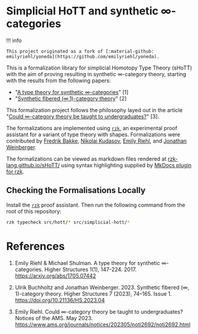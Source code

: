 # Simplicial HoTT and synthetic ∞-categories

!!! info

    This project originated as a fork of [:material-github: emilyriehl/yoneda](https://github.com/emilyriehl/yoneda).

This is a formalization library for simplicial Homotopy Type Theory (sHoTT) with
the aim of proving resulting in synthetic ∞-category theory, starting with the
results from the following papers:

- "[A type theory for synthetic ∞-categories](https://higher-structures.math.cas.cz/api/files/issues/Vol1Iss1/RiehlShulman)"
  [1]
- "[Synthetic fibered (∞,1)-category theory](https://doi.org/10.21136/HS.2023.04)"
  [2]

This formalization project follows the philosophy layed out in the article
"[Could ∞-category theory be taught to undergraduates?](https://www.ams.org/journals/notices/202305/noti2692/noti2692.html)"
[3].

The formalizations are implemented using
[`rzk`](https://github.com/rzk-lang/rzk), an experimental proof assistant for a
variant of type theory with shapes. Formalizations were contributed by
[Fredrik Bakke](https://github.com/fredrik-bakke),
[Nikolai Kudasov](https://fizruk.github.io/),
[Emily Riehl](https://emilyriehl.github.io/), and
[Jonathan Weinberger](https://sites.google.com/view/jonathanweinberger).

The formalizations can be viewed as markdown files rendered at
[rzk-lang.github.io/sHoTT/](https://rzk-lang.github.io/sHoTT/) using syntax
highlighting supplied by
[MkDocs plugin for rzk](https://github.com/rzk-lang/mkdocs-plugin-rzk).

## Checking the Formalisations Locally

Install the
[`rzk`](https://rzk-lang.github.io/rzk/latest/getting-started/install/) proof
assistant. Then run the following command from the root of this repository:

```sh
rzk typecheck src/hott/* src/simplicial-hott/*
```

# References

1. Emily Riehl & Michael Shulman. A type theory for synthetic ∞-categories.
   Higher Structures 1(1), 147-224. 2017. https://arxiv.org/abs/1705.07442

2. Ulrik Buchholtz and Jonathan Weinberger. 2023. Synthetic fibered (∞,
   1)-category theory. Higher Structures 7 (2023), 74–165. Issue 1.
   https://doi.org/10.21136/HS.2023.04

3. Emily Riehl. Could ∞-category theory be taught to undergraduates? Notices of
   the AMS. May 2023.
   https://www.ams.org/journals/notices/202305/noti2692/noti2692.html
